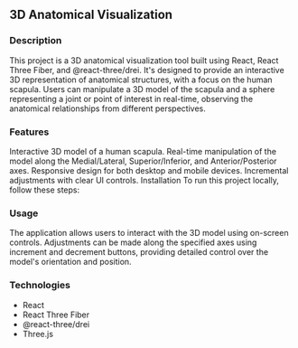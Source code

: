## 3D Anatomical Visualization
### Description
This project is a 3D anatomical visualization tool built using React, React Three Fiber, and @react-three/drei. It's designed to provide an interactive 3D representation of anatomical structures, with a focus on the human scapula. Users can manipulate a 3D model of the scapula and a sphere representing a joint or point of interest in real-time, observing the anatomical relationships from different perspectives.

### Features
Interactive 3D model of a human scapula.
Real-time manipulation of the model along the Medial/Lateral, Superior/Inferior, and Anterior/Posterior axes.
Responsive design for both desktop and mobile devices.
Incremental adjustments with clear UI controls.
Installation
To run this project locally, follow these steps:

### Usage
The application allows users to interact with the 3D model using on-screen controls. Adjustments can be made along the specified axes using increment and decrement buttons, providing detailed control over the model's orientation and position.

### Technologies
- React
- React Three Fiber
- @react-three/drei
- Three.js